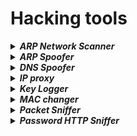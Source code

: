 # Hacking tools
<details>
<summary><i><b>ARP Network Scanner</b></i></summary>
This program is used to detect the MAC address of all the network to which we are connected.
</details>
<details>
<summary><i><b>ARP Spoofer</b></i></summary>
This program uses the vulnerability of ARP to create a MIDM connection.
</details>
<details><summary><i><b>DNS Spoofer</b></i></summary>
Intercept DNS response and modify record for some specified target domain.
</details>
<details>
<summary><i><b>IP proxy</b></i></summary>
This program detect IP packets and drop or accept all of them.
</details>
<details>
<summary><i><b>Key Logger</b></i></summary>
This program works in background detecting the keys presses by the user.
</details>
<details>
<summary><i><b>MAC changer</b></i></summary>
This program changes the MAC address of a network interface on the machine.
</details>
<details>
<summary><i><b>Packet Sniffer</b></i></summary>
This program analyzes and does decapsulation of received packets by the machine.
</details>
<details>
<summary><i><b>Password HTTP Sniffer</b></i></summary>
This program evaluates if there can be a possible login access in POST request in HTTP web page.
</details>
